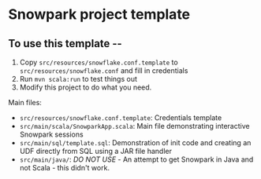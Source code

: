 # Snowpark project template

## To use this template --

1. Copy `src/resources/snowflake.conf.template` to `src/resources/snowflake.conf` and fill in credentials
2. Run `mvn scala:run` to test things out
3. Modify this project to do what you need.

Main files:
- `src/resources/snowflake.conf.template`: Credentials template
- `src/main/scala/SnowparkApp.scala`: Main file demonstrating interactive Snowpark sessions
- `src/main/sql/template.sql`: Demonstration of init code and creating an UDF directly from SQL using a JAR file handler
- `src/main/java/`: *DO NOT USE* - An attempt to get Snowpark in Java and not Scala - this didn't work.